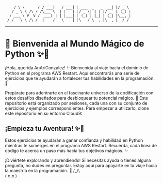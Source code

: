          ___        ______     ____ _                 _  ___  
        / \ \      / / ___|   / ___| | ___  _   _  __| |/ _ \ 
       / _ \ \ /\ / /\___ \  | |   | |/ _ \| | | |/ _` | (_) |
      / ___ \ V  V /  ___) | | |___| | (_) | |_| | (_| |\__, |
     /_/   \_\_/\_/  |____/   \____|_|\___/ \__,_|\__,_|  /_/ 
 ----------------------------------------------------------------- 


# 🌟 Bienvenida al Mundo Mágico de Python ✨🐍

¡Hola, querida AnAriGonzalez! ✨ Bienvenida al viaje hacia el dominio de Python en el programa AWS Restart. Aquí encontrarás una serie de ejercicios que te ayudarán a fortalecer tus habilidades en la programación. 🚀

Prepárate para adentrarte en el fascinante universo de la codificación con estos desafíos diseñados para desbloquear tu potencial mágico. 🌌
Este repositorio está organizado por sesiones, cada una con su conjunto de ejercicios y ejemplos correspondientes. Para empezar a utilizarlo, clone este repositorio en su entorno Cloud9:
## ¡Empieza tu Aventura! ✨🌟

Estos ejercicios te ayudarán a ganar confianza y habilidad en Python mientras te sumerges en el programa AWS Restart. Recuerda, cada línea de código te acerca un paso más hacia tus objetivos mágicos. ✨

¡Diviértete explorando y aprendiendo! Si necesitas ayuda o tienes alguna pregunta, no dudes en preguntar. Estoy aquí para apoyarte en tu viaje hacia la maestría en la programación. 🌟
 /\_/\  
( o.o ) 

